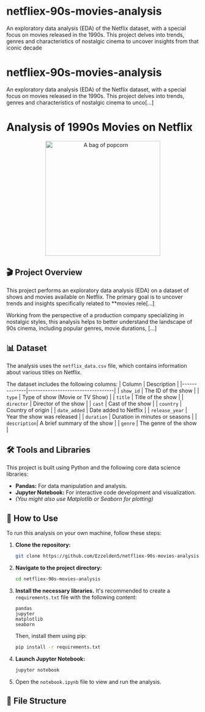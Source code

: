 # netfliex-90s-movies-analysis
An exploratory data analysis (EDA) of the Netflix dataset, with a special focus on movies released in the 1990s. This project delves into trends, genres and characteristics of nostalgic cinema to uncover insights from that iconic decade

# netfliex-90s-movies-analysis
An exploratory data analysis (EDA) of the Netflix dataset, with a special focus on movies released in the 1990s. This project delves into trends, genres and characteristics of nostalgic cinema to unco[...]

# Analysis of 1990s Movies on Netflix

<p align="center">
  <img src="redpopcorn.jpg" alt="A bag of popcorn" width="300"/>
</p>

## 🎬 Project Overview

This project performs an exploratory data analysis (EDA) on a dataset of shows and movies available on Netflix. The primary goal is to uncover trends and insights specifically related to **movies rele[...]

Working from the perspective of a production company specializing in nostalgic styles, this analysis helps to better understand the landscape of 90s cinema, including popular genres, movie durations, [...]

## 📊 Dataset

The analysis uses the `netflix_data.csv` file, which contains information about various titles on Netflix.

The dataset includes the following columns:
| Column       | Description                       |
|--------------|-----------------------------------|
| `show_id`    | The ID of the show                |
| `type`       | Type of show (Movie or TV Show)   |
| `title`      | Title of the show                 |
| `director`   | Director of the show              |
| `cast`       | Cast of the show                  |
| `country`    | Country of origin                 |
| `date_added` | Date added to Netflix             |
| `release_year` | Year the show was released      |
| `duration`   | Duration in minutes or seasons    |
| `description`| A brief summary of the show       |
| `genre`      | The genre of the show             |

## 🛠️ Tools and Libraries

This project is built using Python and the following core data science libraries:
* **Pandas:** For data manipulation and analysis.
* **Jupyter Notebook:** For interactive code development and visualization.
* _(You might also use Matplotlib or Seaborn for plotting)_

## 🚀 How to Use

To run this analysis on your own machine, follow these steps:

1.  **Clone the repository:**
    ```bash
    git clone https://github.com/Ezzelden5/netfliex-90s-movies-analysis.git
    ```

2.  **Navigate to the project directory:**
    ```bash
    cd netfliex-90s-movies-analysis
    ```

3.  **Install the necessary libraries.** It's recommended to create a `requirements.txt` file with the following content:
    ```
    pandas
    jupyter
    matplotlib
    seaborn
    ```
    Then, install them using pip:
    ```bash
    pip install -r requirements.txt
    ```

4.  **Launch Jupyter Notebook:**
    ```bash
    jupyter notebook
    ```

5.  Open the `notebook.ipynb` file to view and run the analysis.

## 📁 File Structure

```
